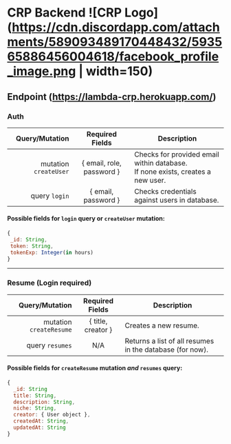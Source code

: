# CRP Backend ![CRP Logo](https://cdn.discordapp.com/attachments/589093489170448432/593565886456004618/facebook_profile_image.png | width=150)

## Endpoint (https://lambda-crp.herokuapp.com/)

### Auth
 Query/Mutation | Required Fields | Description
---------------:|:---------------:|------------
 mutation `createUser` | { email, role, password } | Checks for provided email within database. <br> If none exists, creates a new user. 
 query `login` | { email, password } | Checks credentials against users in database.
 #### Possible fields for `login` query or `createUser` mutation:
 ```javascript
{
  _id: String,
  token: String,
  tokenExp: Integer(in hours)
}
 ```
---
 ### Resume (**Login required**)
 Query/Mutation | Required Fields | Description
---------------:|:---------------:|------------
mutation `createResume` | { title, creator } | Creates a new resume.
query `resumes` | N/A | Returns a list of all resumes in the database (for now).
#### Possible fields for `createResume` mutation *and* `resumes` query:
```javascript
{
  _id: String
  title: String,
  description: String,
  niche: String,
  creator: { User object },
  createdAt: String,
  updatedAt: String
}
```

